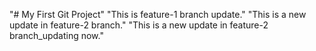 "# My First Git Project" 
"This is feature-1 branch update." 
"This is a new update in feature-2 branch." 
"This is a new update in feature-2 branch_updating now." 
